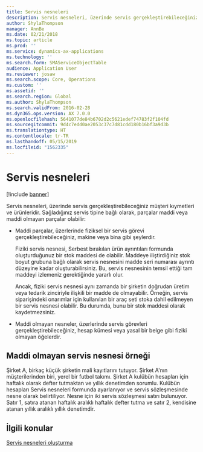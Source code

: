 ```yaml
---
title: Servis nesneleri
description: Servis nesneleri, üzerinde servis gerçekleştirebileceğiniz müşteri kıymetleri ve ürünleridir.
author: ShylaThompson
manager: AnnBe
ms.date: 02/21/2018
ms.topic: article
ms.prod: ''
ms.service: dynamics-ax-applications
ms.technology: ''
ms.search.form: SMAServiceObjectTable
audience: Application User
ms.reviewer: josaw
ms.search.scope: Core, Operations
ms.custom: ''
ms.assetid: ''
ms.search.region: Global
ms.author: ShylaThompson
ms.search.validFrom: 2016-02-28
ms.dyn365.ops.version: AX 7.0.0
ms.openlocfilehash: 5641077de84b6702d2c5621edef74783f2f104fd
ms.sourcegitcommit: 9d4c7edd0ae2053c37c7d81cdd180b16bf3a9d3b
ms.translationtype: HT
ms.contentlocale: tr-TR
ms.lasthandoff: 05/15/2019
ms.locfileid: "1562335"
---
```

# <a name="service-objects"></a>Servis nesneleri 

[!include [banner](../includes/banner.md)]

Servis nesneleri, üzerinde servis gerçekleştirebileceğiniz müşteri kıymetleri ve ürünleridir. Sağladığınız servis tipine bağlı olarak, parçalar maddi veya maddi olmayan parçalar olabilir:

-  Maddi parçalar, üzerlerinde fiziksel bir servis görevi gerçekleştirebileceğiniz, makine veya bina gibi şeylerdir.

    Fiziki servis nesnesi, Serbest bırakılan ürün ayrıntıları formunda oluşturduğunuz bir stok maddesi de olabilir. Maddeye iliştirdiğiniz stok boyut grubuna bağlı olarak servis nesnesini madde seri numarası ayrıntı düzeyine kadar oluşturabilirsiniz. Bu, servis nesnesinin temsil ettiği tam maddeyi izlemeniz gerektiğinde yararlı olur.

    Ancak, fiziki servis nesnesi aynı zamanda bir şirketin doğrudan üretim veya tedarik zinciriyle ilişkili bir madde de olmayabilir. Örneğin, servis siparişindeki onarımlar için kullanılan bir araç seti stoka dahil edilmeyen bir servis nesnesi olabilir. Bu durumda, bunu bir stok maddesi olarak kaydetmezsiniz.

-  Maddi olmayan nesneler, üzerlerinde servis görevleri gerçekleştirebileceğiniz, hesap kümesi veya yasal bir belge gibi fiziki olmayan öğelerdir.

## <a name="example-of-an-intangible-service-object"></a>Maddi olmayan servis nesnesi örneği

Şirket A, birkaç küçük şirketin mali kayıtlarını tutuyor. Şirket A'nın müşterilerinden biri, yerel bir futbol takımı. Şirket A kulübün hesapları için haftalık olarak defter tutmaktan ve yıllık denetimden sorumlu. Kulübün hesapları Servis nesneleri formunda ayarlanıyor ve servis sözleşmesinde nesne olarak belirtiliyor. Nesne için iki servis sözleşmesi satırı bulunuyor. Satır 1, satıra atanan haftalık aralıklı haftalık defter tutma ve satır 2, kendisine atanan yıllık aralıklı yıllık denetimdir.

## <a name="related-topics"></a>İlgili konular

[Servis nesneleri oluşturma](create-service-objects.md)

